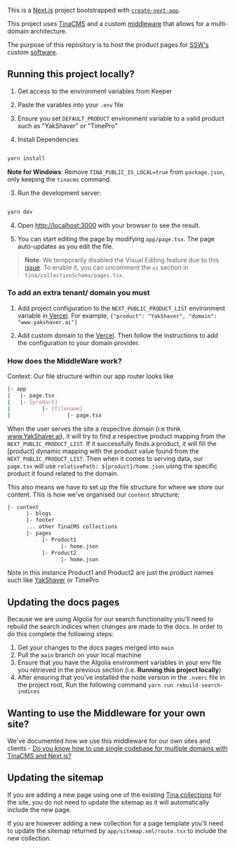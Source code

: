 This is a [Next.js](https://nextjs.org) project bootstrapped with [`create-next-app`](https://nextjs.org/docs/app/api-reference/cli/create-next-app).

This project uses [TinaCMS](https://tina.io) and a custom [middleware](https://github.com/SSWConsulting/SSW.Products/blob/main/middleware.ts) that allows for a multi-domain architecture.

The purpose of this repository is to host the product pages for [SSW's](https://www.ssw.com.au) custom [software](https://www.ssw.com.au/products).

## Running this project locally?

1. Get access to the environment variables from Keeper

2. Paste the varables into your `.env` file

3. Ensure you set `DEFAULT_PRODUCT` environment variable to a valid product such as "YakShaver" or "TimePro"

4. Install Dependencies

```bash

yarn install

```

**Note for Windows**: Remove `TINA_PUBLIC_IS_LOCAL=true` from `package.json`, only keeping the `tinacms` command.

3. Run the development server:

```bash

yarn dev

```

4. Open [http://localhost:3000](http://localhost:3000) with your browser to see the result.

5. You can start editing the page by modifying `app/page.tsx`. The page auto-updates as you edit the file.

> **Note**: We temporarily disabled the Visual Editing feature due to this [issue](https://github.com/SSWConsulting/SSW.Products/pull/33). To enable it, you can uncomment the `ui` section in `tina/collectionSchema/pages.tsx`.

### To add an extra tenant/ domain you must

1. Add project configuration to the `NEXT_PUBLIC_PRODUCT_LIST` environment variable in [Vercel](https://vercel.com/tinacms/ssw-products/settings/environment-variables). For example, `{"product": "YakShaver", "domain": "www.yakshaver.ai"}`

2. Add custom domain to the [Vercel](https://vercel.com/tinacms/ssw-products/settings/domains). Then follow the instructions to add the configuration to your domain provider.

### How does the MiddleWare work?

Context: Our file structure within our app router looks like

```bash
|- app
|   |- page.tsx
|   |- [product]
|          |- [filename]
|                  |- page.tsx
```

When the user serves the site a respective domain (i.e think www.YakShaver.ai), it will try to find a respective product mapping from the `NEXT_PUBLIC_PRODUCT_LIST`. If it successfully finds a product, it will fill the [product] dynamic mapping with the product value found from the `NEXT_PUBLIC_PRODUCT_LIST`. Then when it comes to serving data, our `page.tsx`
will use `relativePath: ${product}/home.json` using the specific product it found related to the domain.

This also means we have to set up the file structure for where we store our content. This is how we've organised our `content` structure;

```bash
|- content
      |- blogs
      |- footer
      ... other TinaCMS collections
      |- pages
           |- Product1
                 |- home.json
           |- Product2
                 |- home.json
```

Note in this instance Product1 and Product2 are just the product names such like [YakShaver](www.YakShaver.ai) or TimePro

## Updating the docs pages

Because we are using Algolia for our search functionality you'll need to rebuild the search indices when changes are made to the docs.
In order to do this complete the following steps:

1. Get your changes to the docs pages merged into `main`
2. Pull the `main` branch on your local machine
3. Ensure that you have the Algolia environment variables in your env file you retrieved in the previous section (i.e. **Running this project locally**)
4. After ensuring that you've installed the node version in the `.nvmrc` file in the project root, Run the following command `yarn run rebuild-search-indices`

## Wanting to use the Middleware for your own site?

We've documented how we use this middleware for our own sites and clients - [Do you know how to use single codebase for multiple domains with TinaCMS and Next.js?](https://www.ssw.com.au/rules/single-codebase-for-multiple-domains-with-tinacm-nextjs/)

## Updating the sitemap

If you are adding a new page using one of the existing [Tina collections](https://tina.io/docs/reference/collections) for the site, you do not need to update the sitemap as it will automatically include the new page.

If you are however adding a new collection for a page template you'll need to update the sitemap returned by `app/sitemap.xml/route.tsx` to include the new collection.
